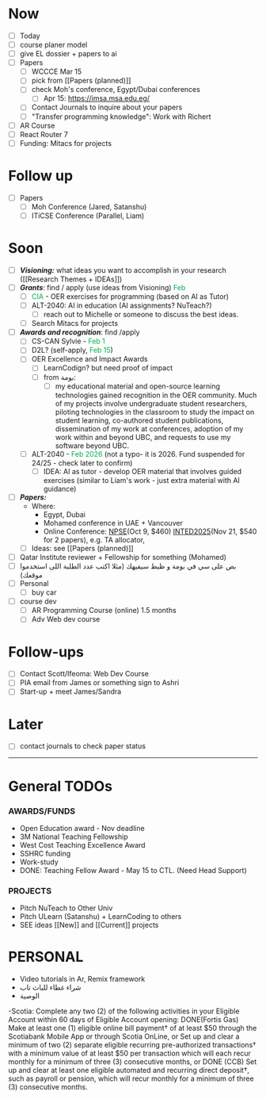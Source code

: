 # Now
- [ ] Today
- [ ] course planer model
- [ ] give EL dossier + papers to ai
- [ ] Papers 
	- [ ] WCCCE Mar 15
	- [ ] pick from [[Papers (planned)]]
	- [ ] check Moh's conference, Egypt/Dubai conferences
		- [ ] Apr 15: https://imsa.msa.edu.eg/
	- [ ] Contact Journals to inquire about your papers
	- [ ] "Transfer programming knowledge": Work with Richert
- [ ] AR Course
- [ ] React Router 7
- [ ] Funding:  Mitacs for projects

# Follow up 
- [ ] Papers
	- [ ]  Moh Conference (Jared, Satanshu)
	- [ ] ITiCSE Conference (Parallel, Liam)

# Soon
- [ ] ***Visioning:*** what ideas you want to accomplish in your research ([[Research Themes + IDEAs]])
- [ ] ***Grants***: find / apply (use ideas from Visioning) <font color="#00b050">Feb</font>
	- [ ] <font color="#00b050">CIA</font> - OER exercises for programming (based on AI as Tutor)
	- [ ] ALT-2040: AI in education (AI assignments? NuTeach?)
		- [ ] reach out to Michelle or someone to discuss the best ideas.
	- [ ] Search Mitacs for projects
- [ ] ***Awards and recognition***: find /apply
	- [ ] CS-CAN Sylvie - <font color="#00b050">Feb 1</font>
	- [ ] D2L? (self-apply, <font color="#00b050">Feb 15</font>)
	- [ ] OER Excellence and Impact Awards 
		- [ ] LearnCodign? but need proof of impact
		- [ ] from بومة: 
			- [ ] my educational material and open-source learning technologies gained recognition in the OER community. Much of my projects involve undergraduate student researchers, piloting technologies in the classroom to study the impact on student learning, co-authored student publications, dissemination of my work at conferences, adoption of my work within and beyond UBC, and requests to use my software beyond UBC.
	- [ ] ALT-2040 - <font color="#00b050">Feb 2026</font> (not a typo- it is 2026.  Fund suspended for 24/25 - check later to confirm)
		- [ ] IDEA: AI as tutor - develop OER material that involves guided exercises (similar to Liam's work - just extra material with AI guidance)
- [ ] ***Papers:***  
	- Where:
		- Egypt, Dubai
		- Mohamed conference in UAE + Vancouver
		- Online Conference: [NPSE](https://conference.pixel-online.net/NPSE/index.php)(Oct 9, $460) [INTED2025](https://iated.org/inted/)(Nov 21, $540 for 2 papers),  e.g. TA allocator, 
	- [ ] Ideas: see [[Papers (planned)]]

- [ ] Qatar Institute reviewer + Fellowship for something (Mohamed) 
- [ ] بص على سي في بومة و ظبط سيفيهك (مثلا اكتب عدد الطلبة اللى استخدموا موقعك)
- [ ] Personal
	- [ ] buy car
- [ ] course dev
	- [ ] AR Programming Course (online) 1.5 months
	- [ ] Adv Web dev course
# Follow-ups
- [ ] Contact Scott/Ifeoma: Web Dev Course
- [ ] PIA email from James or something sign to Ashri
- [ ] Start-up + meet James/Sandra
# Later
- [ ] contact journals to check paper status

***
# General TODOs

### AWARDS/FUNDS
- Open Education award - Nov deadline 
- 3M National Teaching Fellowship
- West Cost Teaching Excellence Award
- SSHRC funding
- Work-study
- DONE: Teaching Fellow Award - May 15 to CTL. (Need Head Support) 
### PROJECTS
- Pitch NuTeach to Other Univ
- Pitch ULearn (Satanshu) + LearnCoding to others
- SEE ideas [[New]] and [[Current]] projects

# PERSONAL
* Video tutorials in Ar, Remix framework
* شراء غطاء للباث تاب
* الوصية
 
-Scotia: Complete any two (2) of the following activities in your Eligible Account within 60 days of Eligible Account opening:
DONE(Fortis Gas)    Make at least one (1) eligible online bill payment† of at least $50 through the Scotiabank Mobile App or through Scotia OnLine, or
    Set up and clear a minimum of two (2) separate eligible recurring pre-authorized transactions† with a minimum value of at least $50 per transaction which will each recur monthly for a minimum of three (3) consecutive months, or
DONE (CCB)    Set up and clear at least one eligible automated and recurring direct deposit†, such as payroll or pension, which will recur monthly for a minimum of three (3) consecutive months.

